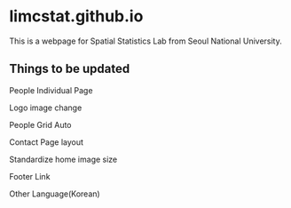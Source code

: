 # limcstat.github.io

This is a webpage for Spatial Statistics Lab from Seoul National University.

## Things to be updated

People Individual Page

Logo image change

People Grid Auto

Contact Page layout

Standardize home image size 

Footer Link

Other Language(Korean)
